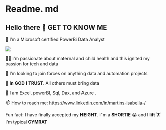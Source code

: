 # Readme. md

## Hello there 👋 **GET** **TO** **KNOW** **ME** 
🔭 I’m a Microsoft certified PowerBi Data Analyst

![](https://github.com/bellaTHEanalyst/ABOUT-ME/blob/main/About%20me%20.jpg)


👩‍👦 I'm passionate about maternal and child health and this ignited my passion for tech and data

👯 I’m looking to join forces on anything data and automation projects

🙇 **In** **GOD** **I** **TRUST**. All others must bring data

🌱  I am Excel, powerBI, Sql, Dax, and Azure .

📫 How to reach me:  https://www.linkedin.com/in/martins-isabella-/

Fun fact: I have finally accepted my **HEIGHT**. I"m a **SHORTIE** 😭 and **I lift** 🏋I'm typical **GYMRAT**
